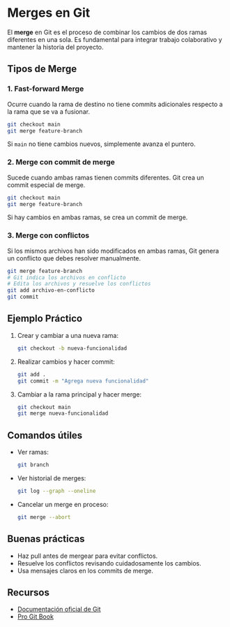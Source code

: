 # Merges en Git

El **merge** en Git es el proceso de combinar los cambios de dos ramas diferentes en una sola. Es fundamental para integrar trabajo colaborativo y mantener la historia del proyecto.

## Tipos de Merge

### 1. Fast-forward Merge

Ocurre cuando la rama de destino no tiene commits adicionales respecto a la rama que se va a fusionar.

```bash
git checkout main
git merge feature-branch
```

Si `main` no tiene cambios nuevos, simplemente avanza el puntero.

### 2. Merge con commit de merge

Sucede cuando ambas ramas tienen commits diferentes. Git crea un commit especial de merge.

```bash
git checkout main
git merge feature-branch
```

Si hay cambios en ambas ramas, se crea un commit de merge.

### 3. Merge con conflictos

Si los mismos archivos han sido modificados en ambas ramas, Git genera un conflicto que debes resolver manualmente.

```bash
git merge feature-branch
# Git indica los archivos en conflicto
# Edita los archivos y resuelve los conflictos
git add archivo-en-conflicto
git commit
```

## Ejemplo Práctico

1. Crear y cambiar a una nueva rama:
   ```bash
   git checkout -b nueva-funcionalidad
   ```
2. Realizar cambios y hacer commit:
   ```bash
   git add .
   git commit -m "Agrega nueva funcionalidad"
   ```
3. Cambiar a la rama principal y hacer merge:
   ```bash
   git checkout main
   git merge nueva-funcionalidad
   ```

## Comandos útiles

- Ver ramas:
  ```bash
  git branch
  ```
- Ver historial de merges:
  ```bash
  git log --graph --oneline
  ```
- Cancelar un merge en proceso:
  ```bash
  git merge --abort
  ```

## Buenas prácticas

- Haz pull antes de mergear para evitar conflictos.
- Resuelve los conflictos revisando cuidadosamente los cambios.
- Usa mensajes claros en los commits de merge.

## Recursos

- [Documentación oficial de Git](https://git-scm.com/doc)
- [Pro Git Book](https://git-scm.com/book/es/v2)

